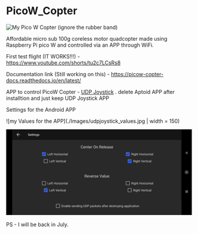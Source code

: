 # PicoW_Copter

![My Pico W Copter (ignore the rubber band)](./Images/PicoW_Copter.jpg)

Affordable micro sub 100g coreless motor quadcopter made using Raspberry Pi pico W and controlled via an APP through WiFi.


First test flight (IT WORKS!!!) - https://www.youtube.com/shorts/tu2c7LCsRs8

Documentation link (Still working on this) - https://picow-copter-docs.readthedocs.io/en/latest/

APP to control PicoW Copter - [UDP Joystick](https://udpjoystick.en.aptoide.com/app) 
. delete Aptoid APP after installtion and just keep UDP Joystick APP 

Settings for the Android APP

![my Values for the APP](./Images/udpjoystick_values.jpg | width = 150)

![my Settings for the APP](./Images/udpjoystick_settings.jpg)



PS - I will be back in July.
